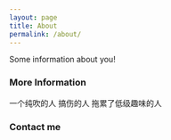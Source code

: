 ```yaml
---
layout: page
title: About
permalink: /about/
---
```


Some information about you!

### More Information

一个纯吹的人 搞伤的人 拖累了低级趣味的人

### Contact me

